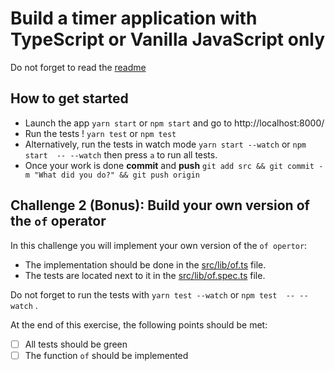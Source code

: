 # Build a timer application with TypeScript or Vanilla JavaScript only

Do not forget to read the [readme](../README.md) 

## How to get started

- Launch the app `yarn start` or `npm start` and go to http://localhost:8000/
- Run the tests ! `yarn test` or `npm test`
- Alternatively, run the tests in watch mode `yarn start --watch` or `npm start  -- --watch` then press `a` to run all tests.
- Once your work is done **commit** and **push** `git add src && git commit -m "What did you do?" && git push origin`


## Challenge 2 (Bonus): Build your own version of the `of` operator

In this challenge you will implement your own version of the `of opertor`:
- The implementation should be done in the [src/lib/of.ts](../src/lib/of.ts) file.
- The tests are located next to it in the [src/lib/of.spec.ts](../src/lib/of.spec.ts) file. 

Do not forget to run the tests with `yarn test --watch` or `npm test  -- --watch` . 

At the end of this exercise, the following points should be met:
- [ ] All tests should be green
- [ ] The function `of` should be implemented